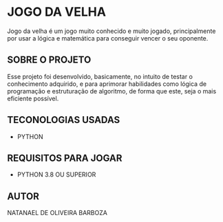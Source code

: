 # JOGO DA VELHA

Jogo da velha é um jogo muito conhecido e muito jogado, principalmente por usar a lógica e matemática para conseguir vencer o seu oponente.

## SOBRE O PROJETO

Esse projeto foi desenvolvido, basicamente, no intuito de testar o conhecimento adquirido, e para aprimorar habilidades como lógica de programação e estruturação de algoritmo, de forma que este, seja o mais eficiente possível.

## TECONOLOGIAS USADAS

+ PYTHON

## REQUISITOS PARA JOGAR

+ PYTHON 3.8 OU SUPERIOR

## AUTOR

NATANAEL DE OLIVEIRA BARBOZA
